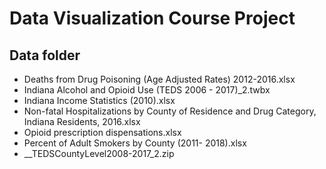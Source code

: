 # Data Visualization Course Project
## Data folder
	
- Deaths from Drug Poisoning (Age Adjusted Rates) 2012-2016.xlsx	
- Indiana Alcohol and Opioid Use (TEDS 2006 - 2017)_2.twbx	
- Indiana Income Statistics (2010).xlsx	
- Non-fatal Hospitalizations by County of Residence and Drug Category, Indiana Residents, 2016.xlsx	
- Opioid prescription dispensations.xlsx	
- Percent of Adult Smokers by County (2011- 2018).xlsx	
- __TEDSCountyLevel2008-2017_2.zip
